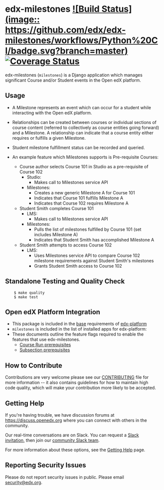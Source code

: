 edx-milestones [![Build Status](image:: https://github.com/edx/edx-milestones/workflows/Python%20CI/badge.svg?branch=master)](https://github.com/edx/edx-milestones/actions?query=workflow%3A%22Python+CI%22) [![Coverage Status](https://img.shields.io/coveralls/edx/edx-milestones.svg)](https://coveralls.io/r/edx/edx-milestones?branch=master)
===================

edx-milestones (`milestones`) is a Django application which manages significant Course and/or Student events in the Open edX platform.

Usage
-----
*  A Milestone represents an event which can occur for a student while interacting with the Open edX platform.

*  Relationships can be created between courses or individual sections of course content (referred to collectively as course entities going forward) and a Milestone. A relationship can indicate that a course entity either requires or fulfills a given Milestone.

*  Student milestone fulfillment status can be recorded and queried.

*  An example feature which Milestones supports is Pre-requisite Courses:
    * Course author selects Course 101 in Studio as a pre-requisite of Course 102
        * Studio:
            * Makes call to Milestones service API
        * Milestones:
            * Creates a new generic Milestone A for Course 101
            * Indicates that Course 101 fulfills Milestone A
            * Indicates that Course 102 requires Milestone A
    * Student Smith completes Course 101
        * LMS:
            * Makes call to Milestones service API
        * Milestones:
            * Pulls the list of milestones fulfilled by Course 101 (set includes Milestone A)
            * Indicates that Student Smith has accomplished Milestone A
    * Student Smith attempts to access Course 102
        * LMS:
            * Uses Milestones service API to compare Course 102 milestone requirements against Student Smith's milestones
            * Grants Student Smith access to Course 102

Standalone Testing and Quality Check
------------------------------------

        $ make quality
        $ make test

Open edX Platform Integration
-----------------------------
* This package is included in the [base](https://github.com/edx/edx-platform/blob/master/requirements/edx/base.in#L85) requirements of [edx-platform](https://github.com/edx/edx-platform/)
* `milestones` is included in the list of installed apps for edx-platform:
* These documents outline the feature flags required to enable the features that use edx-milestones.
  * [Course Run prerequisites](https://edx.readthedocs.io/projects/edx-installing-configuring-and-running/en/latest/configuration/enable_prerequisites.html#enable-course-prerequisites)
  * [Subsection prerequisites](https://edx-partner-course-staff.readthedocs.io/en/latest/developing_course/controlling_content_visibility.html#prerequisite-course-subsections)


How to Contribute
-----------------
Contributions are very welcome please see our
[CONTRIBUTING](https://github.com/edx/edx-platform/blob/master/CONTRIBUTING.rst)
file for more information -- it also contains guidelines for how to maintain
high code quality, which will make your contribution more likely to be accepted.

Getting Help
------------
If you're having trouble, we have discussion forums at
https://discuss.openedx.org where you can connect with others in the community.

Our real-time conversations are on Slack. You can request a [Slack
invitation](https://openedx-slack-invite.herokuapp.com/), then join our [community Slack team](http://openedx.slack.com/).

For more information about these options, see the [Getting Help](https://openedx.org/getting-help) page.

Reporting Security Issues
-------------------------
Please do not report security issues in public. Please email security@edx.org.
